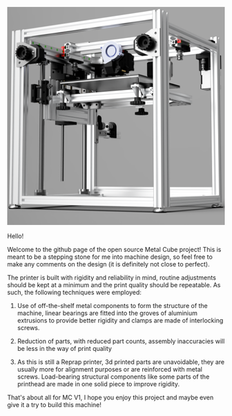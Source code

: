 ![alt text](https://github.com/DidItWork/MetalCube/blob/master/MCV1.png?raw=true)

Hello!

Welcome to the github page of the open source Metal Cube project! This 
is meant to be a stepping stone for me into machine design, so feel free 
to make any comments on the design (it is definitely not close to 
perfect).

The printer is built with rigidity and reliability in mind, routine 
adjustments should be kept at a minimum and the print quality should be 
repeatable. As such, the following techniques were employed: 

1) Use of off-the-shelf metal components to form the structure of the 
machine, linear bearings are fitted into the groves of aluminium 
extrusions to provide better rigidity and clamps are made of 
interlocking screws.

2) Reduction of parts, with reduced part counts, assembly inaccuracies will be less in the way of print quality

3) As this is still a Reprap printer, 3d printed parts are unavoidable, they are usually more for alignment purposes or are reinforced with metal screws. Load-bearing structural components like some parts of the printhead are made in one solid piece to improve rigidity.

That's about all for MC V1, I hope you enjoy this project and maybe even give it a try to build this machine! 
